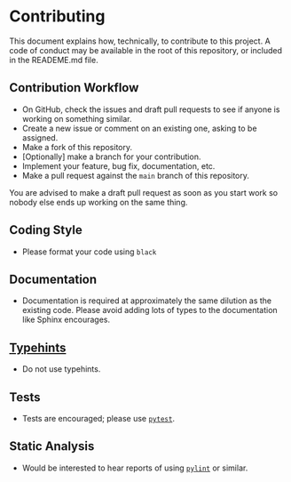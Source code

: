 # Contributing

This document explains how, technically, to contribute to this project. A code of conduct may be available in the root of this repository, or included in the READEME.md file.

## Contribution Workflow

* On GitHub, check the issues and draft pull requests to see if anyone is working on something similar.
* Create a new issue or comment on an existing one, asking to be assigned.
* Make a fork of this repository.
* [Optionally] make a branch for your contribution.
* Implement your feature, bug fix, documentation, etc.
* Make a pull request against the `main` branch of this repository.

You are advised to make a draft pull request as soon as you start work so nobody else ends up working on the same thing.

## Coding Style

* Please format your code using `black`

## Documentation

* Documentation is required at approximately the same dilution
as the existing code.
Please avoid adding lots of types to the documentation
like Sphinx encourages.

## [Typehints](https://docs.python.org/3/library/typing.html)

* Do not use typehints.

## Tests

* Tests are encouraged; please use [`pytest`](https://docs.pytest.org/en/stable/).

## Static Analysis

* Would be interested to hear reports of using [`pylint`](https://pypi.org/project/pylint/) or similar.
